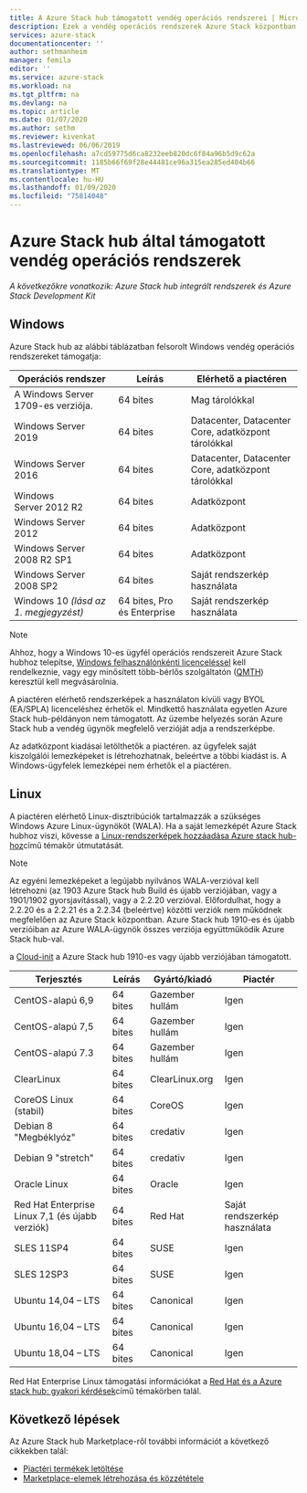 ```yaml
---
title: A Azure Stack hub támogatott vendég operációs rendszerei | Microsoft Docs
description: Ezek a vendég operációs rendszerek Azure Stack központban is használhatók.
services: azure-stack
documentationcenter: ''
author: sethmanheim
manager: femila
editor: ''
ms.service: azure-stack
ms.workload: na
ms.tgt_pltfrm: na
ms.devlang: na
ms.topic: article
ms.date: 01/07/2020
ms.author: sethm
ms.reviewer: kivenkat
ms.lastreviewed: 06/06/2019
ms.openlocfilehash: a7cd59775d6ca8232eeb820dc6f84a96b5d9c62a
ms.sourcegitcommit: 1185b66f69f28e44481ce96a315ea285ed404b66
ms.translationtype: MT
ms.contentlocale: hu-HU
ms.lasthandoff: 01/09/2020
ms.locfileid: "75814048"
---
```

# <a name="guest-operating-systems-supported-on-azure-stack-hub"></a>Azure Stack hub által támogatott vendég operációs rendszerek

*A következőkre vonatkozik: Azure Stack hub integrált rendszerek és Azure Stack Development Kit*

## <a name="windows"></a>Windows

Azure Stack hub az alábbi táblázatban felsorolt Windows vendég operációs rendszereket támogatja:

| Operációs rendszer | Leírás | Elérhető a piactéren |
| --- | --- | --- |
| A Windows Server 1709-es verziója. | 64 bites | Mag tárolókkal |
| Windows Server 2019 | 64 bites |  Datacenter, Datacenter Core, adatközpont tárolókkal |
| Windows Server 2016 | 64 bites |  Datacenter, Datacenter Core, adatközpont tárolókkal |
| Windows Server 2012 R2 | 64 bites |  Adatközpont |
| Windows Server 2012 | 64 bites |  Adatközpont |
| Windows Server 2008 R2 SP1 | 64 bites |  Adatközpont |
| Windows Server 2008 SP2 | 64 bites |  Saját rendszerkép használata |
| Windows 10 *(lásd az 1. megjegyzést)* | 64 bites, Pro és Enterprise | Saját rendszerkép használata |

> [!NOTE]
> Ahhoz, hogy a Windows 10-es ügyfél operációs rendszereit Azure Stack hubhoz telepítse, [Windows felhasználónkénti licenceléssel](https://www.microsoft.com/licensing/product-licensing/windows10.aspx) kell rendelkeznie, vagy egy minősített több-bérlős szolgáltatón ([QMTH](https://www.microsoft.com/en-us/CloudandHosting/licensing_sca.aspx)) keresztül kell megvásárolnia.

A piactéren elérhető rendszerképek a használaton kívüli vagy BYOL (EA/SPLA) licenceléshez érhetők el. Mindkettő használata egyetlen Azure Stack hub-példányon nem támogatott. Az üzembe helyezés során Azure Stack hub a vendég ügynök megfelelő verzióját adja a rendszerképbe.

Az adatközpont kiadásai letölthetők a piactéren. az ügyfelek saját kiszolgálói lemezképeket is létrehozhatnak, beleértve a többi kiadást is. A Windows-ügyfelek lemezképei nem érhetők el a piactéren.

## <a name="linux"></a>Linux

A piactéren elérhető Linux-disztribúciók tartalmazzák a szükséges Windows Azure Linux-ügynököt (WALA). Ha a saját lemezképét Azure Stack hubhoz viszi, kövesse a [Linux-rendszerképek hozzáadása Azure stack hub-hoz](azure-stack-linux.md)című témakör útmutatását.

> [!NOTE]
> Az egyéni lemezképeket a legújabb nyilvános WALA-verzióval kell létrehozni (az 1903 Azure Stack hub Build és újabb verziójában, vagy a 1901/1902 gyorsjavítással), vagy a 2.2.20 verzióval. Előfordulhat, hogy a 2.2.20 és a 2.2.21 és a 2.2.34 (beleértve) közötti verziók nem működnek megfelelően az Azure Stack központban. Azure Stack hub 1910-es és újabb verzióiban az Azure WALA-ügynök összes verziója együttműködik Azure Stack hub-val.
>
> a [Cloud-init](https://cloud-init.io/) a Azure Stack hub 1910-es vagy újabb verziójában támogatott.

| Terjesztés | Leírás | Gyártó/kiadó | Piactér |
| --- | --- | --- | --- |
| CentOS-alapú 6,9 | 64 bites | Gazember hullám | Igen |
| CentOS-alapú 7,5 | 64 bites | Gazember hullám | Igen |
| CentOS-alapú 7.3 | 64 bites | Gazember hullám | Igen |
| ClearLinux | 64 bites | ClearLinux.org | Igen |
| CoreOS Linux (stabil) |  64 bites | CoreOS | Igen |
| Debian 8 "Megbéklyóz" | 64 bites | credativ |  Igen |
| Debian 9 "stretch" | 64 bites | credativ | Igen |
| Oracle Linux | 64 bites | Oracle | Igen |
| Red Hat Enterprise Linux 7,1 (és újabb verziók) | 64 bites | Red Hat | Saját rendszerkép használata |
| SLES 11SP4 | 64 bites | SUSE | Igen |
| SLES 12SP3 | 64 bites | SUSE | Igen |
| Ubuntu 14,04 – LTS | 64 bites | Canonical | Igen |
| Ubuntu 16,04 – LTS | 64 bites | Canonical | Igen |
| Ubuntu 18,04 – LTS | 64 bites | Canonical | Igen |

Red Hat Enterprise Linux támogatási információkat a [Red Hat és a Azure stack hub: gyakori kérdések](https://access.redhat.com/articles/3413531)című témakörben talál.

## <a name="next-steps"></a>Következő lépések

Az Azure Stack hub Marketplace-ről további információt a következő cikkekben talál:

- [Piactéri termékek letöltése](azure-stack-download-azure-marketplace-item.md)  
- [Marketplace-elemek létrehozása és közzététele](azure-stack-create-and-publish-marketplace-item.md)
